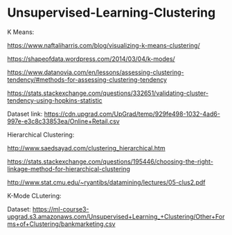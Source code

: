 # Unsupervised-Learning-Clustering

K Means:

https://www.naftaliharris.com/blog/visualizing-k-means-clustering/

https://shapeofdata.wordpress.com/2014/03/04/k-modes/

https://www.datanovia.com/en/lessons/assessing-clustering-tendency/#methods-for-assessing-clustering-tendency

https://stats.stackexchange.com/questions/332651/validating-cluster-tendency-using-hopkins-statistic

Dataset link: https://cdn.upgrad.com/UpGrad/temp/929fe498-1032-4ad6-997e-e3c8c33853ea/Online+Retail.csv

Hierarchical Clustering:

http://www.saedsayad.com/clustering_hierarchical.htm

https://stats.stackexchange.com/questions/195446/choosing-the-right-linkage-method-for-hierarchical-clustering

http://www.stat.cmu.edu/~ryantibs/datamining/lectures/05-clus2.pdf

K-Mode CLutering:

Dataset: https://ml-course3-upgrad.s3.amazonaws.com/Unsupervised+Learning_+Clustering/Other+Forms+of+Clustering/bankmarketing.csv


